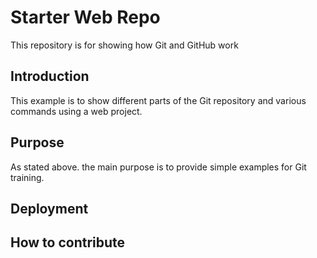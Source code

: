 # Starter Web Repo

This repository is for showing how Git and GitHub work

## Introduction 

This example is to show different parts of the Git repository and various commands using a web project.

## Purpose

As stated above. the main purpose is to provide simple examples for Git training.

## Deployment

## How to contribute
